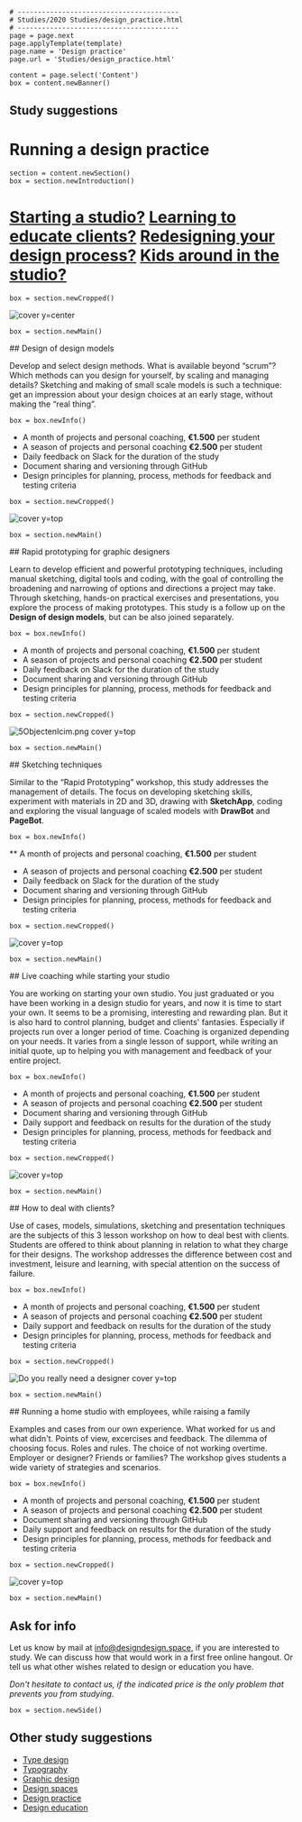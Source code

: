 
~~~
# ----------------------------------------
# Studies/2020 Studies/design_practice.html
# ----------------------------------------
page = page.next
page.applyTemplate(template)  
page.name = 'Design practice'
page.url = 'Studies/design_practice.html'

content = page.select('Content')
box = content.newBanner()
~~~
## Study suggestions
# Running a design practice

~~~
section = content.newSection()
box = section.newIntroduction()
~~~

# [Starting a studio?](studies-design_practice.html#live-coaching-while-starting-your-studio) [Learning to educate clients?](studies-design_practice.html#how-to-deal-with-clients) [Redesigning your design process?](studies-design_practice.html#design-of-design-models) [Kids around in the studio?](studies-design_practice.html#running-a-home-studio)

~~~
box = section.newCropped()
~~~

![cover y=center](images/bk-interaction-design.png)

~~~
box = section.newMain()
~~~
<a name="design-of-design-models"/>
## Design of design models

Develop and select design methods. What is available beyond “scrum”? Which methods can you design for yourself, by scaling and managing details? Sketching and making of small scale models is such a technique: get an impression about your design choices at an early stage, without making the “real thing”.

~~~
box = box.newInfo()
~~~

* A month of projects and personal coaching, **€1.500** per student
* A season of projects and personal coaching **€2.500** per student
* Daily feedback on Slack for the duration of the study
* Document sharing and versioning through GitHub
* Design principles for planning, process, methods for feedback and testing criteria 

~~~
box = section.newCropped()
~~~

![cover y=top](images/DesignModels2-91-1.png)

~~~
box = section.newMain()
~~~
<a name="rapid-prototyping-for-graphic-designers"/>
## Rapid prototyping for graphic designers

Learn to develop efficient and powerful prototyping techniques, including manual sketching, digital tools and coding, with the goal of controlling the broadening and narrowing of options and directions a project may take.
Through sketching, hands-on practical exercises and presentations, you explore the process of making prototypes.
This study is a follow up on the **Design of design models**, but can be also joined separately.

~~~
box = box.newInfo()
~~~

* A month of projects and personal coaching, **€1.500** per student
* A season of projects and personal coaching **€2.500** per student
* Daily feedback on Slack for the duration of the study
* Document sharing and versioning through GitHub
* Design principles for planning, process, methods for feedback and testing criteria 

~~~
box = section.newCropped()
~~~

![5ObjectenIcim.png cover y=top](images/5ObjectenIcim.png)

~~~
box = section.newMain()
~~~
<a name="sketching-techniques"/>
## Sketching techniques

Similar to the “Rapid Prototyping” workshop, this study addresses the management of details. The focus on developing sketching skills, experiment with materials in 2D and 3D, drawing with **SketchApp**, coding and exploring the visual language of scaled models with **DrawBot** and **PageBot**.

~~~
box = box.newInfo()
~~~

** A month of projects and personal coaching, **€1.500** per student
* A season of projects and personal coaching **€2.500** per student
* Daily feedback on Slack for the duration of the study
* Document sharing and versioning through GitHub
* Design principles for planning, process, methods for feedback and testing criteria 

~~~
box = section.newCropped()
~~~

![cover y=top](images/PPG_Schetsen_01.png)

~~~
box = section.newMain()
~~~
<a name="live-coaching-while-starting-your-studio"/>
## Live coaching while starting your studio

You are working on starting your own studio. You just graduated or you have been working in a design studio for years, and now it is time to start your own. It seems to be a promising, interesting and rewarding plan. But it is also hard to control planning, budget and clients' fantasies. Especially if projects run over a longer period of time.
Coaching is organized depending on your needs. It varies from a single lesson of support, while writing an initial quote, up to helping you with management and feedback of your entire project.

~~~
box = box.newInfo()
~~~

* A month of projects and personal coaching, **€1.500** per student
* A season of projects and personal coaching **€2.500** per student
* Document sharing and versioning through GitHub
* Daily support and feedback on results for the duration of the study
* Design principles for planning, process, methods for feedback and testing criteria 

~~~
box = section.newCropped()
~~~

![cover y=top](images/dsgnwk_0665bwcropped.jpg)

~~~
box = section.newMain()
~~~
<a name="how-to-deal-with-clients"/>
## How to deal with clients?

Use of cases, models, simulations, sketching and presentation techniques are the subjects of this 3 lesson workshop on how to deal best with clients. Students are offered to think about planning in relation to what they charge for their designs. The workshop addresses the difference between cost and investment, leisure and learning, with special attention on the success of failure.

~~~
box = box.newInfo()
~~~

* A month of projects and personal coaching, **€1.500** per student
* A season of projects and personal coaching **€2.500** per student
* Daily support and feedback on results for the duration of the study
* Design principles for planning, process, methods for feedback and testing criteria 

~~~
box = section.newCropped()
~~~

![Do you really need a designer cover y=top](images/doyoureallyneedadesigner.png)

~~~
box = section.newMain()
~~~
<a name="running-a-home-studio"/>
## Running a home studio with employees, while raising a family
 
Examples and cases from our own experience. What worked for us and what didn't. Points of view, excercises and feedback. The dilemma of choosing focus. Roles and rules. The choice of not working overtime. Employer or designer? Friends or families? 
The workshop gives students a wide variety of strategies and scenarios. 

~~~
box = box.newInfo()
~~~

* A month of projects and personal coaching, **€1.500** per student
* A season of projects and personal coaching **€2.500** per student
* Document sharing and versioning through GitHub
* Daily support and feedback on results for the duration of the study
* Design principles for planning, process, methods for feedback and testing criteria 

~~~
box = section.newCropped()
~~~

![cover y=top](images/BNO-BuroBoek2008.png)

~~~
box = section.newMain()
~~~

## Ask for info

Let us know by mail at [info@designdesign.space](mailto:info@designdesign.space?subject=Tell%20me%20more%20about%20DesignDesign.Space), if you are interested to study. We can discuss how that would work in a first free online hangout. Or tell us what other wishes related to design or education you have.

*Don't hesitate to contact us, if the indicated price is the only problem that prevents you from studying.*

~~~
box = section.newSide()
~~~

## Other study suggestions

* [Type design](studies-type_design.html)
* [Typography](studies-typography.html)
* [Graphic design](studies-graphic_design.html)
* [Design spaces](studies-design_spaces.html)
* [Design practice](studies-design_practice.html)
* [Design education](studies-design_education.html)
